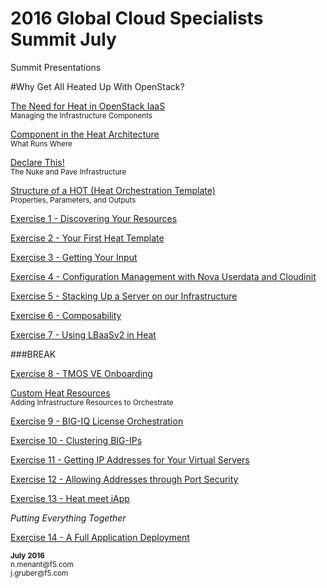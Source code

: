 # 2016 Global Cloud Specialists Summit July

Summit Presentations


#Why Get All Heated Up With OpenStack?

[The Need for Heat in OpenStack IaaS](02_Need_For_Heat.md)</br>
<sub>Managing the Infrastructure Components</sub>

[Component in the Heat Architecture](03_Components_in_the_Heat_Architecture.md)</br>
<sub>What Runs Where</sub>

[Declare This!](04_Declare_This.md)</br>
<sub>The Nuke and Pave Infrastructure</sub>

[Structure of a HOT (Heat Orchestration Template)](05_Structure_of_a_HOT.md)</br>
<sub>Properties, Parameters, and Outputs</sub>


[Exercise 1 - Discovering Your Resources](06_Exercise1.md)

[Exercise 2 - Your First Heat Template](07_Exercise2.md)

[Exercise 3 - Getting Your Input](08_Exercise3.md)

[Exercise 4 - Configuration Management with Nova Userdata and Cloudinit](09_Exercise4.md)

[Exercise 5 - Stacking Up a Server on our Infrastructure](10_Exercise5.md)

[Exercise 6 - Composability](11_Exercise6.md)

[Exercise 7 - Using LBaaSv2 in Heat](12_Exercise7.md)

###BREAK

[Exercise 8 - TMOS VE Onboarding](13_Exercise8.md)

[Custom Heat Resources](14_Custom_Heat_Resources.md)</br>
<sub>Adding Infrastructure Resources to Orchestrate</sub>

[Exercise 9 - BIG-IQ License Orchestration](15_Exercise9.md)

[Exercise 10 - Clustering BIG-IPs](16_Exercise10.md)

[Exercise 11 - Getting IP Addresses for Your Virtual Servers](17_Exercise11.md)

[Exercise 12 - Allowing Addresses through Port Security](18_Exercise12.md)

[Exercise 13 - Heat meet iApp](19_Exercise13.md)

*Putting Everything Together*

[Exercise 14 - A Full Application Deployment](20_Exercise14.md)

<sup>
<b>July 2016</b></br>
n.menant@f5.com</br>
j.gruber@f5.com
</sup>
